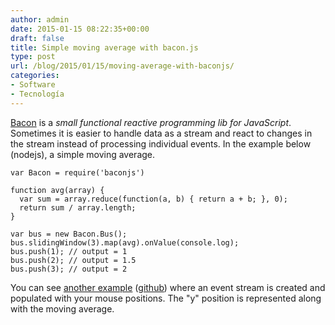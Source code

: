 ```yaml
---
author: admin
date: 2015-01-15 08:22:35+00:00
draft: false
title: Simple moving average with bacon.js
type: post
url: /blog/2015/01/15/moving-average-with-baconjs/
categories:
- Software
- Tecnología
---
```


[Bacon](https://baconjs.github.io/) is a _small functional reactive programming lib for JavaScript_. Sometimes it is easier to handle data as a stream and react to changes in the stream instead of processing individual events. In the example below (nodejs), a simple moving average.


    
    
    var Bacon = require('baconjs')
    
    function avg(array) {
      var sum = array.reduce(function(a, b) { return a + b; }, 0);
      return sum / array.length;
    }
    
    var bus = new Bacon.Bus();
    bus.slidingWindow(3).map(avg).onValue(console.log);
    bus.push(1); // output = 1
    bus.push(2); // output = 1.5
    bus.push(3); // output = 2
    



You can see [another example](http://guidogarcia.net/demos/bacon/) ([github](https://github.com/palmerabollo/test-bacon)) where an event stream is created and populated with your mouse positions. The "y" position is represented along with the moving average.
